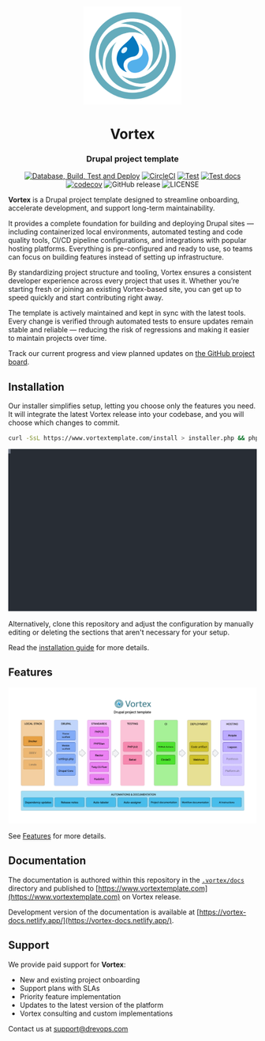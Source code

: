 <div align="center">
  <picture>
    <source media="(prefers-color-scheme: dark)" srcset=".vortex/docs/static/img/logo-vortex-light.svg" />
    <img width="200" src=".vortex/docs/static/img/logo-vortex-dark.svg" alt="Vortex Logo" />
  </picture>
</div>

<h1 align="center">Vortex</h1>
<h3 align="center">Drupal project template</h3>

<div align="center">

[![Database, Build, Test and Deploy](https://github.com/drevops/vortex/actions/workflows/build-test-deploy.yml/badge.svg)](https://github.com/drevops/vortex/actions/workflows/build-test-deploy.yml)
[![CircleCI](https://circleci.com/gh/drevops/vortex.svg?style=shield)](https://circleci.com/gh/drevops/vortex)
[![Test](https://github.com/drevops/vortex/actions/workflows/vortex-test-common.yml/badge.svg)](https://github.com/drevops/vortex/actions/workflows/vortex-test-common.yml)
[![Test docs](https://github.com/drevops/vortex/actions/workflows/vortex-test-docs.yml/badge.svg)](https://github.com/drevops/vortex/actions/workflows/vortex-test-docs.yml)
[![codecov](https://codecov.io/gh/drevops/vortex/graph/badge.svg?token=YDTAEWWT5H)](https://codecov.io/gh/drevops/vortex)
![GitHub release](https://img.shields.io/github/v/release/drevops/vortex?logo=github)
![LICENSE](https://img.shields.io/github/license/drevops/vortex)

</div>

**Vortex** is a Drupal project template designed to streamline onboarding,
accelerate development, and support long-term maintainability.

It provides a complete foundation for building and deploying Drupal sites —
including containerized local environments, automated testing and code quality
tools, CI/CD pipeline configurations, and integrations with popular hosting
platforms. Everything is pre-configured and ready to use, so teams can focus on
building features instead of setting up infrastructure.

By standardizing project structure and tooling, Vortex ensures a consistent
developer experience across every project that uses it. Whether you’re starting
fresh or joining an existing Vortex-based site, you can get up to speed quickly
and start contributing right away.

The template is actively maintained and kept in sync with the latest tools.
Every change is verified through automated tests to ensure updates remain stable
and reliable — reducing the risk of regressions and making it easier to maintain
projects over time.

Track our current progress and view planned updates on [the GitHub project board](https://github.com/orgs/drevops/projects/2/views/1).

## Installation

Our installer simplifies setup, letting you choose only the features you need.
It will integrate the latest Vortex release into your codebase, and you will
choose which changes to commit.

```bash
curl -SsL https://www.vortextemplate.com/install > installer.php && php installer.php
```

<img src=".vortex/docs/static/img/installer.svg" alt="Vortex installer screenshot" />

Alternatively, clone this repository and adjust the configuration by manually
editing or deleting the sections that aren't necessary for your setup.

Read
the [installation guide](https://www.vortextemplate.com/docs/getting-started/installation)
for more details.

## Features

<div align="center">
  <picture>
    <source media="(prefers-color-scheme: dark)" srcset=".vortex/docs/static/img/diagram-dark.png">
    <img src=".vortex/docs/static/img/diagram-light.png" alt="Vortex diagram">
  </picture>
</div>

See [Features](https://www.vortextemplate.com/docs/getting-started/features) for more details.

## Documentation

The documentation is authored within this repository in the [`.vortex/docs`](.vortex/docs) directory and published to [https://www.vortextemplate.com](https://www.vortextemplate.com) on Vortex release.

Development version of the documentation is available at [https://vortex-docs.netlify.app/](https://vortex-docs.netlify.app/).

## Support

We provide paid support for **Vortex**:

- New and existing project onboarding
- Support plans with SLAs
- Priority feature implementation
- Updates to the latest version of the platform
- Vortex consulting and custom implementations

Contact us at support@drevops.com

